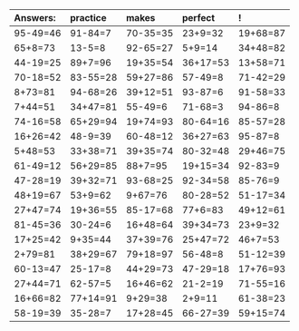 | Answers: | practice | makes | perfect | ! |
| :--- | :--- | :--- | :--- | :--- |
| 95-49=46 | 91-84=7 | 70-35=35 | 23+9=32 | 19+68=87 | 
| 65+8=73 | 13-5=8 | 92-65=27 | 5+9=14 | 34+48=82 | 
| 44-19=25 | 89+7=96 | 19+35=54 | 36+17=53 | 13+58=71 | 
| 70-18=52 | 83-55=28 | 59+27=86 | 57-49=8 | 71-42=29 | 
| 8+73=81 | 94-68=26 | 39+12=51 | 93-87=6 | 91-58=33 | 
| 7+44=51 | 34+47=81 | 55-49=6 | 71-68=3 | 94-86=8 | 
| 74-16=58 | 65+29=94 | 19+74=93 | 80-64=16 | 85-57=28 | 
| 16+26=42 | 48-9=39 | 60-48=12 | 36+27=63 | 95-87=8 | 
| 5+48=53 | 33+38=71 | 39+35=74 | 80-32=48 | 29+46=75 | 
| 61-49=12 | 56+29=85 | 88+7=95 | 19+15=34 | 92-83=9 | 
| 47-28=19 | 39+32=71 | 93-68=25 | 92-34=58 | 85-76=9 | 
| 48+19=67 | 53+9=62 | 9+67=76 | 80-28=52 | 51-17=34 | 
| 27+47=74 | 19+36=55 | 85-17=68 | 77+6=83 | 49+12=61 | 
| 81-45=36 | 30-24=6 | 16+48=64 | 39+34=73 | 23+9=32 | 
| 17+25=42 | 9+35=44 | 37+39=76 | 25+47=72 | 46+7=53 | 
| 2+79=81 | 38+29=67 | 79+18=97 | 56-48=8 | 51-12=39 | 
| 60-13=47 | 25-17=8 | 44+29=73 | 47-29=18 | 17+76=93 | 
| 27+44=71 | 62-57=5 | 16+46=62 | 21-2=19 | 71-55=16 | 
| 16+66=82 | 77+14=91 | 9+29=38 | 2+9=11 | 61-38=23 | 
| 58-19=39 | 35-28=7 | 17+28=45 | 66-27=39 | 59+15=74 | 
